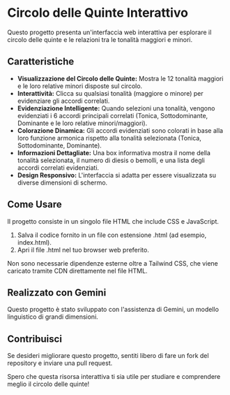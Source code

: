# **Circolo delle Quinte Interattivo**

Questo progetto presenta un'interfaccia web interattiva per esplorare il circolo delle quinte e le relazioni tra le tonalità maggiori e minori.

## **Caratteristiche**

* **Visualizzazione del Circolo delle Quinte:** Mostra le 12 tonalità maggiori e le loro relative minori disposte sul circolo.  
* **Interattività:** Clicca su qualsiasi tonalità (maggiore o minore) per evidenziare gli accordi correlati.  
* **Evidenziazione Intelligente:** Quando selezioni una tonalità, vengono evidenziati i 6 accordi principali correlati (Tonica, Sottodominante, Dominante e le loro relative minori/maggiori).  
* **Colorazione Dinamica:** Gli accordi evidenziati sono colorati in base alla loro funzione armonica rispetto alla tonalità selezionata (Tonica, Sottodominante, Dominante).  
* **Informazioni Dettagliate:** Una box informativa mostra il nome della tonalità selezionata, il numero di diesis o bemolli, e una lista degli accordi correlati evidenziati.  
* **Design Responsivo:** L'interfaccia si adatta per essere visualizzata su diverse dimensioni di schermo.

## **Come Usare**

Il progetto consiste in un singolo file HTML che include CSS e JavaScript.

1. Salva il codice fornito in un file con estensione .html (ad esempio, index.html).  
2. Apri il file .html nel tuo browser web preferito.

Non sono necessarie dipendenze esterne oltre a Tailwind CSS, che viene caricato tramite CDN direttamente nel file HTML.

## **Realizzato con Gemini**

Questo progetto è stato sviluppato con l'assistenza di Gemini, un modello linguistico di grandi dimensioni.

## **Contribuisci**

Se desideri migliorare questo progetto, sentiti libero di fare un fork del repository e inviare una pull request.

Spero che questa risorsa interattiva ti sia utile per studiare e comprendere meglio il circolo delle quinte\!
